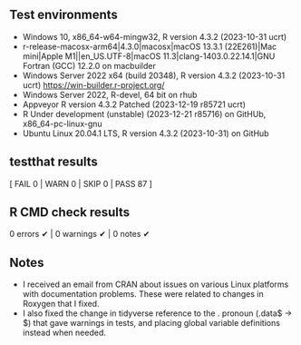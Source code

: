 ## Test environments
* Windows 10, x86_64-w64-mingw32, R version 4.3.2 (2023-10-31 ucrt)
* r-release-macosx-arm64|4.3.0|macosx|macOS 13.3.1 (22E261)|Mac mini|Apple M1||en_US.UTF-8|macOS 11.3|clang-1403.0.22.14.1|GNU Fortran (GCC) 12.2.0 on macbuilder
* Windows Server 2022 x64 (build 20348), R version 4.3.2 (2023-10-31 ucrt) https://win-builder.r-project.org/
* Windows Server 2022, R-devel, 64 bit on rhub
* Appveyor R version  4.3.2 Patched (2023-12-19 r85721 ucrt)
* R Under development (unstable) (2023-12-21 r85716) on GitHUb, x86_64-pc-linux-gnu
*  Ubuntu Linux 20.04.1 LTS, R version 4.3.2 (2023-10-31) on GitHub

## testthat results
[ FAIL 0 | WARN 0 | SKIP 0 | PASS 87 ]

## R CMD check results
0 errors ✔ | 0 warnings ✔ | 0 notes ✔

## Notes
- I received an email from CRAN about issues on various Linux platforms with documentation problems. These were related to changes in Roxygen that I fixed. 
- I also fixed the change in tidyverse reference to the . pronoun (.data$ -> $) that gave warnings in tests, and placing global variable definitions instead when needed.
